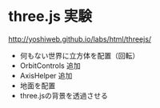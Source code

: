 # three.js 実験

http://yoshiweb.github.io/labs/html/threejs/

* 何もない世界に立方体を配置（回転）
* OrbitControls 追加
* AxisHelper 追加
* 地面を配置
* three.jsの背景を透過させる
